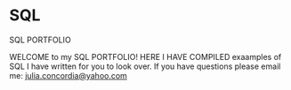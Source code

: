 # SQL
SQL PORTFOLIO

WELCOME to my SQL PORTFOLIO! HERE I HAVE COMPILED exaamples of SQL I have written for you to look over. If you have questions please email me: julia.concordia@yahoo.com
